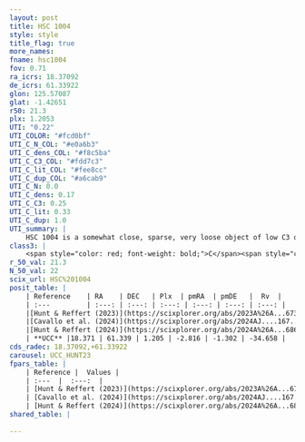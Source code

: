 ```yaml
---
layout: post
title: HSC 1004
style: style
title_flag: true
more_names: 
fname: hsc1004
fov: 0.71
ra_icrs: 18.37092
de_icrs: 61.33922
glon: 125.57087
glat: -1.42651
r50: 21.3
plx: 1.2053
UTI: "0.22"
UTI_COLOR: "#fcd0bf"
UTI_C_N_COL: "#e0a6b3"
UTI_C_dens_COL: "#f8c5ba"
UTI_C_C3_COL: "#fdd7c3"
UTI_C_lit_COL: "#fee8cc"
UTI_C_dup_COL: "#a6cab9"
UTI_C_N: 0.0
UTI_C_dens: 0.17
UTI_C_C3: 0.25
UTI_C_lit: 0.33
UTI_C_dup: 1.0
UTI_summary: |
    HSC 1004 is a somewhat close, sparse, very loose object of low C3 quality. It was recently reported in the literature.<br><br><span style="color: #99180f; font-weight: bold;">Warning: </span>contains less than 25 stars with <i>P>0.5</i> estimated.
class3: |
    <span style="color: red; font-weight: bold;">C</span><span style="color: red; font-weight: bold;">C</span>
r_50_val: 21.3
N_50_val: 22
scix_url: HSC%201004
posit_table: |
    | Reference    | RA    | DEC   | Plx  | pmRA  | pmDE   |  Rv  |
    | :---         | :---: | :---: | :---: | :---: | :---: | :---: |
    |[Hunt & Reffert (2023)](https://scixplorer.org/abs/2023A%26A...673A.114H) | 18.44 | 61.247 | 1.21 | -2.804 | -1.316 | -26.978 |
    |[Cavallo et al. (2024)](https://scixplorer.org/abs/2024AJ....167...12C) | 18.398 | 61.223 | 1.21 | -- | -- | -- |
    |[Hunt & Reffert (2024)](https://scixplorer.org/abs/2024A%26A...686A..42H) | 18.44 | 61.247 | 1.21 | -2.804 | -1.316 | -26.978 |
    | **UCC** |18.371 | 61.339 | 1.205 | -2.816 | -1.302 | -34.658 | 
cds_radec: 18.37092,+61.33922
carousel: UCC_HUNT23
fpars_table: |
    | Reference |  Values |
    | :---  |  :---:  |
    | [Hunt & Reffert (2023)](https://scixplorer.org/abs/2023A%26A...673A.114H) | `AV50=1.041, diffAV50=0.396, MOD50=9.478, logAge50=8.255` |
    | [Cavallo et al. (2024)](https://scixplorer.org/abs/2024AJ....167...12C) | `AV50=1.12, dMod50=9.13, logAge50=8.42, [Fe/H]50=-0.6` |
    | [Hunt & Reffert (2024)](https://scixplorer.org/abs/2024A%26A...686A..42H) | `MassJ=52.4081` |
shared_table: |
    
---
```

